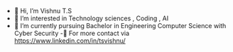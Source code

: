 - 👋 Hi, I’m Vishnu T.S
- 👀 I’m interested in Technology sciences , Coding , AI  
- 🌱 I’m currently pursuing  Bachelor in Engineering Computer Science with Cyber Security 
-📧 For more contact via https://www.linkedin.com/in/tsvishnu/ 
<!---
Vishnu2701-vishnu/Vishnu2701-vishnu is a ✨ special ✨ repository because its `README.md` (this file) appears on your GitHub profile.
You can click the Preview link to take a look at your changes.
--->

